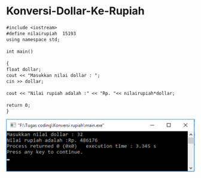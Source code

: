 # Konversi-Dollar-Ke-Rupiah
    #include <iostream>
    #define nilairupiah  15193
    using namespace std;

    int main()

    {
    float dollar;
    cout << "Masukkan nilai dollar : ";
    cin >> dollar;

    cout << "Nilai rupiah adalah :" << "Rp. "<< nilairupiah*dollar;

    return 0;
    }
   ![img](https://raw.githubusercontent.com/BambangPriam/Konversi-Dollar-Ke-Rupiah/master/Konversi%20Dollar%20Ke%20Rupiah.png)
